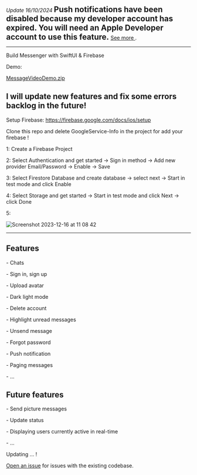 <p style="display: inline;">
  <i> Update 16/10/2024 </i>
  <h2 style="display: inline;"> Push notifications have been disabled because my developer account has expired. You will need an Apple Developer account to use this feature. </h2>
  <a href="https://learn.buildfire.com/en/articles/5760994-how-to-set-up-your-apple-push-notification-key-for-your-ios-firebase-certificate" style="display: inline;"> See more </a>.
</p>

--------------------------------------------------------------------------------------------------------------------------------------------

Build Messenger with SwiftUI & Firebase

Demo:

[MessageVideoDemo.zip](https://github.com/xqsadness/Messenger-SwiftUI/files/13691245/MessageVideoDemo.zip)

I will update new features and fix some errors backlog in the future!
--------------------------------------------------------------------------------------------------------------------------------------------

Setup Firebase: https://firebase.google.com/docs/ios/setup

Clone this repo and delete GoogleService-Info in the project for add your firebase !

<p> 1: Create a Firebase Project </p>
<p> 2: Select Authentication and get started -> Sign in method -> Add new provider Email/Password -> Enable -> Save </p>
<p> 3: Select Firestore Database and create database -> select next -> Start in test mode and click Enable </p>
<p> 4: Select Storage and get started -> Start in test mode and click Next -> click Done </p>
5:

![Screenshot 2023-12-16 at 11 08 42](https://github.com/xqsadness/Messenger-SwiftUI/assets/81242756/f7bf20cd-13c7-49da-8ec2-4c4734e29634)

--------------------------------------------------------------------------------------------------------------------------------------------
<h2> Features </h2>
<p> - Chats </p>
<p> - Sign in, sign up </p>
<p> - Upload avatar </p>
<p> - Dark light mode </p>
<p> - Delete account </p>
<p> - Highlight unread messages </p>
<p> - Unsend message </p>
<p> - Forgot password </p>
<p> - Push notification </p>
<p> - Paging messages </p>
<p> - ... </p>
<h2> Future  features </h2>
<p> - Send picture messages </p>
<p> - Update status </p>
<p> - Displaying users currently active in real-time </p>
<p> - ... </p>

Updating ... !

[Open an issue](https://github.com/xqsadness/Messenger-SwiftUI/issues) for issues with the existing codebase.
